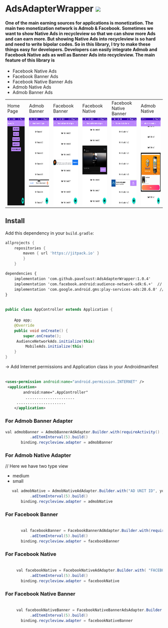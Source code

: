 # AdsAdapterWrapper [![](https://jitpack.io/v/pavelsust/AdsAdapterWrapper.svg)](https://jitpack.io/#pavelsust/AdsAdapterWrapper)


<h4> One of the main earning sources for applications is monetization. The main two monetization network is Admob & Facebook. Sometimes we want to show Native Ads in recycleview so that we can show more Ads and can earn more. But showing Native Ads into recycleview is so hard and need to write bipolar codes. So in this library, I try to make these things easy for developers. Developers can easily integrate Admob and Facebook Native ads as well as Banner Ads into recycleview. 
The main feature of this library is
</h4>

<ul>
  <li>Facebook Native Ads</li>
  <li>Facebook Banner Ads</li>
  <li>Facebook Native Banner Ads</li>
  <li>Admob Native Ads</li>
  <li>Admob Banner Ads</li>
</ul>  



<table>
  <tr>
    <td>Home Page</td>
     <td>Admob Banner</td>
     <td>Facebook Banner</td>
     <td>Facebook Native</td>
     <td>Facebook Native Banner</td>
     <td>Admob Native</td>
  </tr>
  <tr>
    <td><img src="https://github.com/pavelsust/AdsAdapterWrapper/blob/master/screenshot/Screenshot_20220402_010923.png?raw=true" width=270 height=280></td>
    <td><img src="https://github.com/pavelsust/AdsAdapterWrapper/blob/master/screenshot/Screenshot_20220402_011001.png?raw=true" width=270 height=280></td>
    <td><img src="https://github.com/pavelsust/AdsAdapterWrapper/blob/master/screenshot/Screenshot_20220402_011019.png?raw=true" width=270 height=280></td>
      <td><img src="https://github.com/pavelsust/AdsAdapterWrapper/blob/master/screenshot/Screenshot_20220402_011034.png?raw=true" width=270 height=280></td>
      <td><img src="https://github.com/pavelsust/AdsAdapterWrapper/blob/master/screenshot/Screenshot_20220402_011657.png?raw=true" width=270 height=280></td>
    

   <td><img src="https://github.com/pavelsust/AdsAdapterWrapper/blob/master/screenshot/Screenshot_20220403_005726.png?raw=true" width=270 height=280></td>
  
  </tr>
 </table>


## Install

Add this dependency in your `build.gradle`: 


```groovy
allprojects {
	repositories {
		maven { url 'https://jitpack.io' }
		}
	}
```


```xml
dependencies {
    implementation 'com.github.pavelsust:AdsAdapterWrapper:1.0.4'
    implementation 'com.facebook.android:audience-network-sdk:6.+'  // facebook ads
    implementation 'com.google.android.gms:play-services-ads:20.6.0' // Google Ads
}
```



```java

public class AppController extends Application {

    App app;
    @Override
    public void onCreate() {
        super.onCreate();
	 AudienceNetworkAds.initialize(this)
         MobileAds.initialize(this)
    }
}
```

 -> Add Internet permissions and Application class in your Androidmanifest 

```xml

<uses-permission android:name="android.permission.INTERNET" />
 <application>
        android:name=".AppController"
         ......................
	 ......................
    </application>
 ```
 
 
  ### For Admob Banner Adapter 
 
 ```java
val admobBanner = AdmobBannerAdAdapter.Builder.with(requireActivity() , "AD UNIT ID", your adapter)
            .adItemInterval(5).build()
        binding.recycleview.adapter = admobBanner
```
 
 
  ### For Admob Native Adapter 
 
 // Here we have two type view 
  * medium
  * small
 
 ```java
    val admobNative = AdmobNativeAdAdapter.Builder.with("AD UNIT ID", your adapter, "medium")
            .adItemInterval(5).build()
        binding.recycleview.adapter = admobNative
```
 
 
 
 ### For Facebook Banner
 
 
 ```java
 
        val facebookBanner = FacebookBannerAdAdapter.Builder.with(requireActivity() , "FACEBOOK BANNER AD ID" , Your adapter)
            .adItemInterval(5).build()
        binding.recycleview.adapter = facebookBanner
```
 
 
 ### For Facebook Native
 
 
 ```java
 
      val facebookNative = FacebookNativeAdAdapter.Builder.with( "FACEBOOK NATIVE AD ID" , Your Adapter)
            .adItemInterval(5).build()
        binding.recycleview.adapter = facebookNative
```
 
  ### For Facebook Native Banner
 
 
 ```java
 
      val facebookNativeBanner = FacebookNativeBannerAdsAdapter.Builder.with( "FACEBOOK NATIVE BANNER AD ID" , Your Adapter)
            .adItemInterval(5).build()
        binding.recycleview.adapter = facebookNativeBanner
```
 

